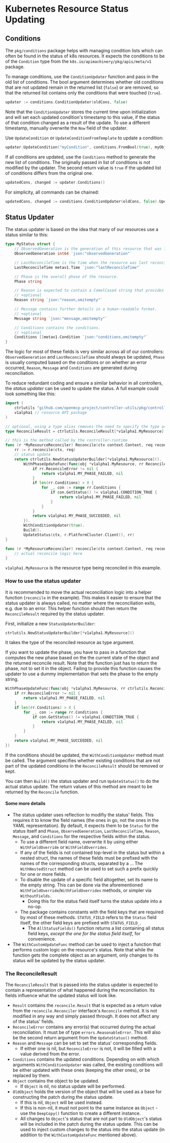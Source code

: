 # Kubernetes Resource Status Updating

## Conditions

The `pkg/conditions` package helps with managing condition lists which can often be found in the status of k8s resources.
It expects the conditions to be of the `Condition` type from the `k8s.io/apimachinery/pkg/apis/meta/v1` package.

To manage conditions, use the `ConditionUpdater` function and pass in the old list of conditions. The bool argument determines whether old conditions that are not updated remain in the returned list (`false`) or are removed, so that the returned list contains only the conditions that were touched (`true`).

```go
updater := conditions.ConditionUpdater(oldCons, false)
```

Note that the `ConditionUpdater` stores the current time upon initialization and will set each updated condition's timestamp to this value, if the status of that condition changed as a result of the update. To use a different timestamp, manually overwrite the `Now` field of the updater.

Use `UpdateCondition` or `UpdateConditionFromTemplate` to update a condition:
```go
updater.UpdateCondition("myCondition", conditions.FromBool(true), myObj.Generation, "newReason", "newMessage")
```

If all conditions are updated, use the `Conditions` method to generate the new list of conditions. The originally passed in list of conditions is not modified by the updater.
The second return value is `true` if the updated list of conditions differs from the original one.
```go
updatedCons, changed := updater.Conditions()
```

For simplicity, all commands can be chained:
```go
updatedCons, changed := conditions.ConditionUpdater(oldCons, false).UpdateCondition("myCondition", conditions.FromBool(true), myObj.Generation, "newReason", "newMessage").Conditions()
```

## Status Updater

The status updater is based on the idea that many of our resources use a status similar to this:
```go
type MyStatus struct {
	// ObservedGeneration is the generation of this resource that was last reconciled by the controller.
	ObservedGeneration int64 `json:"observedGeneration"`

	// LastReconcileTime is the time when the resource was last reconciled by the controller.
	LastReconcileTime metav1.Time `json:"lastReconcileTime"`

	// Phase is the overall phase of the resource.
	Phase string

	// Reason is expected to contain a CamelCased string that provides further information in a machine-readable format.
	// +optional
	Reason string `json:"reason,omitempty"`

	// Message contains further details in a human-readable format.
	// +optional
	Message string `json:"message,omitempty"`

	// Conditions contains the conditions.
	// +optional
	Conditions []metav1.Condition `json:"conditions,omitempty"`
}
```

The logic for most of these fields is very similar across all of our controllers: `ObservedGeneration` and `LastReconcileTime` should always be updated, `Phase` is usually computed based on the conditions or on whether an error occurred, `Reason`, `Message` and `Conditions` are generated during reconciliation.

To reduce redundant coding and ensure a similar behavior in all controllers, the _status updater_ can be used to update the status. A full example could look something like this:
```go
import (
	ctrlutils "github.com/openmcp-project/controller-utils/pkg/controller"
	v1alpha1 // resource API package
)

// optional, using a type alias removes the need to specify the type arguments every time
type ReconcileResult = ctrlutils.ReconcileResult[*v1alpha1.MyResource]

// this is the method called by the controller-runtime
func (r *MyResourceReconciler) Reconcile(ctx context.Context, req reconcile.Request) (reconcile.Result, error) {
	rr := r.reconcile(ctx, req)
	// status update
	return ctrlutils.NewStatusUpdaterBuilder[*v1alpha1.MyResource]().
		WithPhaseUpdateFunc(func(obj *v1alpha1.MyResource, rr ReconcileResult) (v1alpha1.MyResourcePhase, error) {
			if rr.ReconcileError != nil {
				return v1alpha1.MY_PHASE_FAILED, nil
			}
			if len(rr.Conditions) > 0 {
				for _, con := range rr.Conditions {
					if con.GetStatus() != v1alpha1.CONDITION_TRUE {
						return v1alpha1.MY_PHASE_FAILED, nil
					}
				}
			}
			return v1alpha1.MY_PHASE_SUCCEEDED, nil
		}).
		WithConditionUpdater(true).
		Build().
		UpdateStatus(ctx, r.PlatformCluster.Client(), rr)
}

func (r *MyResourceReconciler) reconcile(ctx context.Context, req reconcile.Request) ReconcileResult {
	// actual reconcile logic here
}
```

`v1alpha1.MyResource` is the resource type being reconciled in this example.

### How to use the status updater

It is recommended to move the actual reconciliation logic into a helper function (`reconcile` in the example). This makes it easier to ensure that the status updater is always called, no matter where the reconciliation exits, e.g. due to an error. This helper function should then return the `ReconcileResult` required by the status updater.

First, initialize a new `StatusUpdaterBuilder`:
```go
ctrlutils.NewStatusUpdaterBuilder[*v1alpha1.MyResource]()
```
It takes the type of the reconciled resource as type argument.

If you want to update the phase, you have to pass in a function that computes the new phase based on the the current state of the object and the returned reconcile result. Note that the function just has to return the phase, not to set it in the object. Failing to provide this function causes the updater to use a dummy implementation that sets the phase to the empty string.
```go
WithPhaseUpdateFunc(func(obj *v1alpha1.MyResource, rr ctrlutils.ReconcileResult[*v1alpha1.MyResource]) (v1alpha1.MyResourcePhase, error) {
	if rr.ReconcileError != nil {
		return v1alpha1.MY_PHASE_FAILED, nil
	}
	if len(rr.Conditions) > 0 {
		for _, con := range rr.Conditions {
			if con.GetStatus() != v1alpha1.CONDITION_TRUE {
				return v1alpha1.MY_PHASE_FAILED, nil
			}
		}
	}
	return v1alpha1.MY_PHASE_SUCCEEDED, nil
})
```

If the conditions should be updated, the `WithConditionUpdater` method must be called. The argument specifies whether existing conditions that are not part of the updated conditions in the `ReconcileResult` should be removed or kept.

You can then `Build()` the status updater and run `UpdateStatus()` to do the actual status update. The return values of this method are meant to be returned by the `Reconcile` function.

#### Some more details

- The status updater uses reflection to modifiy the status' fields. This requires it to know the field names (the ones in go, not the ones in the YAML representation). By default, it expects them to be `Status` for the status itself and `Phase`, `ObservedGeneration`, `LastReconcileTime`, `Reason`, `Message`, and `Conditions` for the respective fields within the status.
	- To use a different field name, overwrite it by using either `WithFieldOverride` or `WithFieldOverrides`.
	- If any of the fields is not contained top-level in the status but within a nested struct, the names of these fields must be prefixed with the names of the corresponding structs, separated by a `.`. The `WithNestedStruct` method can be used to set such a prefix quickly for one or more fields.
	- To disable the update of a specific field altogether, set its name to the empty string. This can be done via the aforementioned `WithFieldOverride`/`WithFieldOverrides` methods, or simpler via `WithoutFields`.
		- Doing this for the status field itself turns the status update into a no-op.
	- The package contains constants with the field keys that are required by most of these methods. `STATUS_FIELD` refers to the `Status` field itself, the other field keys are prefixed with `STATUS_FIELD_`.
		- The `AllStatusFields()` function returns a list containing all status field keys, _except the one for the status field itself_, for convenience.
- The `WithCustomUpdateFunc` method can be used to inject a function that performs custom logic on the resource's status. Note that while the function gets the complete object as an argument, only changes to its status will be updated by the status updater.

### The ReconcileResult

The `ReconcileResult` that is passed into the status updater is expected to contain a representation of what happened during the reconciliation. Its fields influence what the updated status will look like.

- `Result` contains the `reconcile.Result` that is expected as a return value from the `reconcile.Reconciler` interface's `Reconcile` method. It is not modified in any way and simply passed through. It does not affect any of the status' fields.
- `ReconcileError` contains any error(s) that occurred during the actual reconciliation. It must be of type `errors.ReasonableError`. This will also be the second return argument from the `UpdateStatus()` method.
- `Reason` and `Message` can be set to set the status' corresponding fields.
	- If either one is nil, but `ReconcileError` is not, it will be filled with a value derived from the error.
- `Conditions` contains the updated conditions. Depending on with which arguments `WithConditionUpdater` was called, the existing conditions will be either updated with these ones (keeping the other ones), or be replaced by them.
- `Object` contains the object to be updated.
	- If `Object` is nil, no status update will be performed.
- `OldObject` holds the version of the object that will be used as a base for constructing the patch during the status update.
	- If this is nil, `Object` will be used instead.
	- If this is non-nil, it must not point to the same instance as `Object` - use the `DeepCopy()` function to create a different instance.
	- All changes to `Object`'s status that are not part to `OldObject`'s status will be included in the patch during the status update. This can be used to inject custom changes to the status into the status update (in addition to the `WithCustomUpdateFunc` mentioned above).
